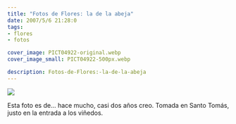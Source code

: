 ```yaml
---
title: "Fotos de Flores: la de la abeja"
date: 2007/5/6 21:28:0
tags: 
- flores
- fotos

cover_image: PICT04922-original.webp
cover_image_small: PICT04922-500px.webp

description: Fotos-de-Flores:-la-de-la-abeja
---
```



[![](PICT04922)](PICT04922-original.webp)

Esta foto es de... hace mucho, casi dos años creo. Tomada en Santo Tomás, justo en la entrada a los viñedos.
